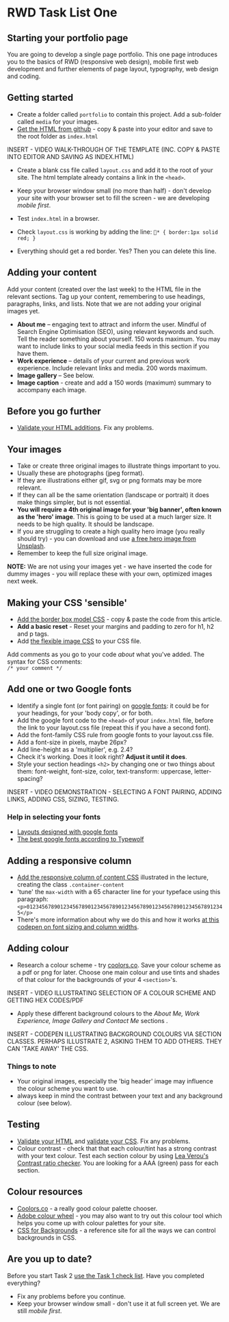 # RWD Task List One

## Starting your portfolio page

You are going to develop a single page portfolio. This one page introduces you to the basics of RWD (responsive web design), mobile first web development and further elements of page layout, typography, web design and coding.

## Getting started

- Create a folder called `portfolio` to contain this project. Add a sub-folder called `media` for your images.
- [Get the HTML from github](https://raw.githubusercontent.com/wilsonderren/responsive-website-template/master/index.html) - copy &amp; paste into your editor and save to the root folder as `index.html`

INSERT - VIDEO WALK-THROUGH OF THE TEMPLATE (INC. COPY & PASTE INTO EDITOR AND SAVING AS INDEX.HTML)

- Create a blank css file called `layout.css` and add it to the root of your site. The html template already contains a link in the `<head>`.

- Keep your browser window small (no more than half) - don't develop your site with your browser set to fill the screen - we are developing *mobile first*.

- Test `index.html` in a browser. 
- Check `layout.css` is working by adding the line: `* { border:1px solid red; }`
- Everything should get a red border. Yes? Then you can delete this line.


## Adding your content

Add your content (created over the last week) to the HTML file in the relevant sections. Tag up your content, remembering to use headings, paragraphs, links, and lists. Note that we are not adding your original images yet.

- **About me** – engaging text to attract and inform the user. Mindful of Search Engine Optimisation (SEO), using relevant keywords and such. Tell the reader something about yourself. 150 words maximum. You may want to include links to your social media feeds in this section if you have them.
- **Work experience** – details of your current and previous work experience. Include relevant links and media. 200 words maximum.
- **Image gallery** – See below.
- **Image caption** - create and add a 150 words (maximum) summary to accompany each image.

## Before you go further

- [Validate your HTML additions](https://validator.w3.org/#validate_by_upload). Fix any problems.

## Your images

- Take or create three original images to illustrate things important to you.
- Usually these are photographs (jpeg format). 
- If they are illustrations either gif, svg or png formats may be more relevant.
- If they can all be the same orientation (landscape or portrait) it does make things simpler, but is not essential. 
- **You will require a 4th original image for your 'big banner', often known as the 'hero' image**. This is going to be used at a much larger size. It needs to be high quality. It should be landscape. 
- If you are struggling to create a high quality hero image (you really should try) - you can download and use [a free hero image from Unsplash](https://unsplash.com/search/photos/hero-image). 
- Remember to keep the full size original image.

**NOTE:** We are not using your images yet - we have inserted the code for dummy images - you will replace these with your own, optimized images next week.



## Making your CSS 'sensible'

- [Add the border box model CSS](https://www.paulirish.com/2012/box-sizing-border-box-ftw/) - copy &amp; paste the code from this article.
- **Add a basic reset** - Reset your margins and padding to zero for h1, h2 and p tags.
- Add [the flexible image CSS](https://codepen.io/wilsondmmu/pen/ZvPBgv) to your CSS file.

Add comments as you go to your code *about* what you've added. The syntax for CSS comments: <br> `/* your comment */`

## Add one or two Google fonts

- Identify a single font (or font pairing) on [google fonts](https://fonts.google.com/): it could be for your headings, for your 'body copy', or for both.
- Add the google font code to the `<head>` of your `index.html` file, before the link to your layout.css file (repeat this if you have a second font).
- Add the font-family CSS rule from google fonts to your layout.css file.
- Add a font-size in pixels, maybe 26px?
- Add line-height as a 'multiplier', e.g. 2.4?
- Check it's working. Does it look right? **Adjust it until it does**.
- Style your section headings `<h2>` by changing one or two things about them: font-weight, font-size, color, text-transform: uppercase, letter-spacing?

INSERT - VIDEO DEMONSTRATION - SELECTING A FONT PAIRING, ADDING LINKS, ADDING CSS, SIZING, TESTING.

### Help in selecting your fonts
- [Layouts designed with google fonts](https://femmebot.github.io/google-type/) 
- [The best google fonts according to Typewolf](https://www.typewolf.com/google-fonts)

## Adding a responsive column

- [Add the responsive column of content CSS](https://codepen.io/wilsondmmu/pen/PJQYZG)  illustrated in the lecture, creating the class `.container-content`
- 'tune' the `max-width` with a 65 character line for your typeface using this paragraph:  
`<p>01234567890123456789012345678901234567890123456789012345678912345</p>`
- There's more information about why we do this and how it works [at this codepen on font sizing and column widths](https://codepen.io/wilsondmmu/pen/PJdGyE).

## Adding colour

- Research a colour scheme - try [coolors.co](https://coolors.co/). Save your colour scheme as a pdf or png for later. Choose one main colour and use tints and shades of that colour for the backgrounds of your 4 `<section>`'s.

INSERT - VIDEO ILLUSTRATING SELECTION OF A COLOUR SCHEME AND GETTING HEX CODES/PDF 

- Apply these different background colours to the *About Me, Work Experience, Image Gallery and Contact Me* sections .

INSERT - CODEPEN ILLUSTRATING BACKGROUND COLOURS VIA SECTION CLASSES. PERHAPS ILLUSTRATE 2, ASKING THEM TO ADD OTHERS. THEY CAN 'TAKE AWAY' THE CSS.

### Things to note

- Your original images, especially the 'big header' image may influence the colour scheme you want to use. 
- always keep in mind the contrast between your text and any background colour (see below).

## Testing
- [Validate your HTML](https://validator.w3.org/#validate_by_upload) and [validate your CSS](https://jigsaw.w3.org/css-validator/#validate_by_upload). Fix any problems.
- Colour contrast - check that that each colour/tint has a strong contrast with your text colour. Test each section colour by using [Lea Verou's Contrast ratio checker](http://contrast-ratio.com/). You are looking for a AAA (green) pass for each section. 


## Colour resources

- [Coolors.co](https://coolors.co/) - a really good colour palette chooser.
- [Adobe colour wheel](https://color.adobe.com/create/color-wheel/) - you may also want to try out this colour tool which helps you come up with colour palettes for your site.
- [CSS for Backgrounds](http://cssreference.io/backgrounds/) - a reference site for all the ways we can control backgrounds in CSS.

## Are you up to date?
Before you start Task 2 [use the Task 1 check list](rwd-task1-checklist.html). Have you completed everything?

- Fix any problems before you continue.
- Keep your browser window small - don't use it at full screen yet. We are still *mobile first*.